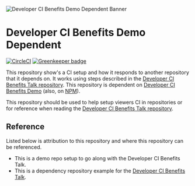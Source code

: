 ![Developer CI Benefits Demo Dependent Banner](https://jeffry.in/assets/developer-ci-benefits/developer-ci-benefits-demo-dependent.svg?no-cache=1g)

# Developer CI Benefits Demo Dependent

[![CircleCI](https://circleci.com/gh/yowainwright/developer-ci-benefits-demo-dependent.svg?style=svg)](https://circleci.com/gh/yowainwright/developer-ci-benefits-demo-dependent)
[![Greenkeeper badge](https://badges.greenkeeper.io/yowainwright/developer-ci-benefits-demo-dependent.svg)](https://greenkeeper.io/)

This repository show's a CI setup and how it responds to another repository that it depends on. It works using steps described in the [Developer CI Benefits Talk repository](https://github.com/yowainwright/developer-ci-benefits). This repository is dependent on [Developer CI Benefits Demo](https://github.com/yowainwright/developer-ci-benefits-demo) (also, on [NPM](https://www.npmjs.com/package/developer-ci-benefits-demo)).

This repository should be used to help setup viewers CI in repositories or for reference when reading the  [Developer CI Benefits Talk repository](https://github.com/yowainwright/developer-ci-benefits).

## Reference

Listed below is attribution to this repository and where this repository can be referenced.

- This is a demo repo setup to go along with the Developer CI Benefits Talk.
- This is a dependency repository example for the [Developer CI Benefits Talk](https://github.com/yowainwright/developer-ci-benefits).
